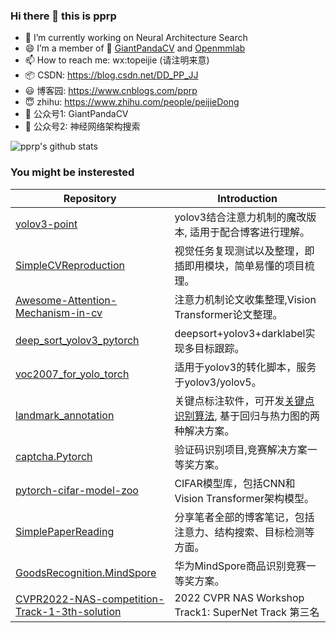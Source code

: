 ### Hi there 👋 this is pprp

- 🌱 I’m currently working on Neural Architecture Search
- :smile: I’m a member of :panda_face: [GiantPandaCV](https://github.com/GiantPandaCV) and [Openmmlab](https://github.com/open-mmlab)
- 📫 How to reach me: wx:topeijie (请注明来意)
- :package: CSDN: https://blog.csdn.net/DD_PP_JJ
- :smiley: 博客园: https://www.cnblogs.com/pprp
- 😇 zhihu: https://www.zhihu.com/people/peijieDong
- :panda_face: 公众号1: GiantPandaCV 
- :revolving_hearts: 公众号2: 神经网络架构搜索

![pprp's github stats](https://github-readme-stats.vercel.app/api?username=pprp&show_icons=true&count_private=true&hide=prs&theme=default_repocard)

### You might be insterested



| Repository                                                   | Introduction                                                 |
| ------------------------------------------------------------ | ------------------------------------------------------------ |
| [yolov3-point](https://github.com/GiantPandaCV/yolov3-point) | yolov3结合注意力机制的魔改版本, 适用于配合博客进行理解。     |
| [SimpleCVReproduction](https://github.com/pprp/SimpleCVReproduction) | 视觉任务复现测试以及整理，即插即用模块，简单易懂的项目梳理。 |
| [Awesome-Attention-Mechanism-in-cv](https://github.com/pprp/awesome-attention-mechanism-in-cv) | 注意力机制论文收集整理,Vision Transformer论文整理。          |
| [deep_sort_yolov3_pytorch](https://github.com/pprp/deep_sort_yolov3_pytorch) | deepsort+yolov3+darklabel实现多目标跟踪。                    |
| [voc2007_for_yolo_torch](https://github.com/pprp/voc2007_for_yolo_torch) | 适用于yolov3的转化脚本，服务于yolov3/yolov5。                |
| [landmark_annotation](https://github.com/pprp/landmark_annotation) | 关键点标注软件，可开发[关键点识别算法](https://github.com/pprp/landmark_annotation), 基于回归与热力图的两种解决方案。 |
| [captcha.Pytorch](https://github.com/pprp/captcha.Pytorch)   | 验证码识别项目,竞赛解决方案一等奖方案。                      |
| [pytorch-cifar-model-zoo](https://github.com/pprp/pytorch-cifar-model-zoo) | CIFAR模型库，包括CNN和Vision Transformer架构模型。           |
| [SimplePaperReading](https://github.com/pprp/SimpleCVPaperAbstractReading) | 分享笔者全部的博客笔记，包括注意力、结构搜索、目标检测等方面。 |
| [GoodsRecognition.MindSpore](https://github.com/pprp/GoodsRecognition.MindSpore) | 华为MindSpore商品识别竞赛一等奖方案。                        |
| [CVPR2022-NAS-competition-Track-1-3th-solution](https://github.com/pprp/CVPR2022-NAS-competition-Track-1-3th-solution) | 2022 CVPR NAS Workshop Track1: SuperNet Track 第三名         |


